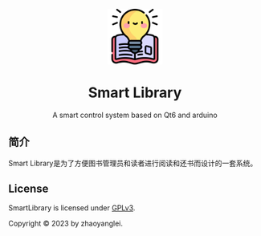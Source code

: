 <p align="center">
  <img width="22%" align="center" src="./docs/book.png" alt="logo">
</p>
<h1 align="center">
  Smart Library
</h1>
<p align="center">
  A smart control system based on Qt6 and arduino
</p>


## 简介

Smart Library是为了方便图书管理员和读者进行阅读和还书而设计的一套系统。


## License
SmartLibrary is licensed under [GPLv3](./LICENSE).

Copyright © 2023 by zhaoyanglei.
